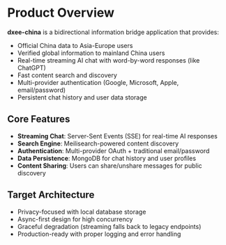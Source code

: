 # Product Overview

**dxee-china** is a bidirectional information bridge application that provides:

- Official China data to Asia-Europe users
- Verified global information to mainland China users
- Real-time streaming AI chat with word-by-word responses (like ChatGPT)
- Fast content search and discovery
- Multi-provider authentication (Google, Microsoft, Apple, email/password)
- Persistent chat history and user data storage

## Core Features

- **Streaming Chat**: Server-Sent Events (SSE) for real-time AI responses
- **Search Engine**: Meilisearch-powered content discovery
- **Authentication**: Multi-provider OAuth + traditional email/password
- **Data Persistence**: MongoDB for chat history and user profiles
- **Content Sharing**: Users can share/unshare messages for public discovery

## Target Architecture

- Privacy-focused with local database storage
- Async-first design for high concurrency
- Graceful degradation (streaming falls back to legacy endpoints)
- Production-ready with proper logging and error handling
